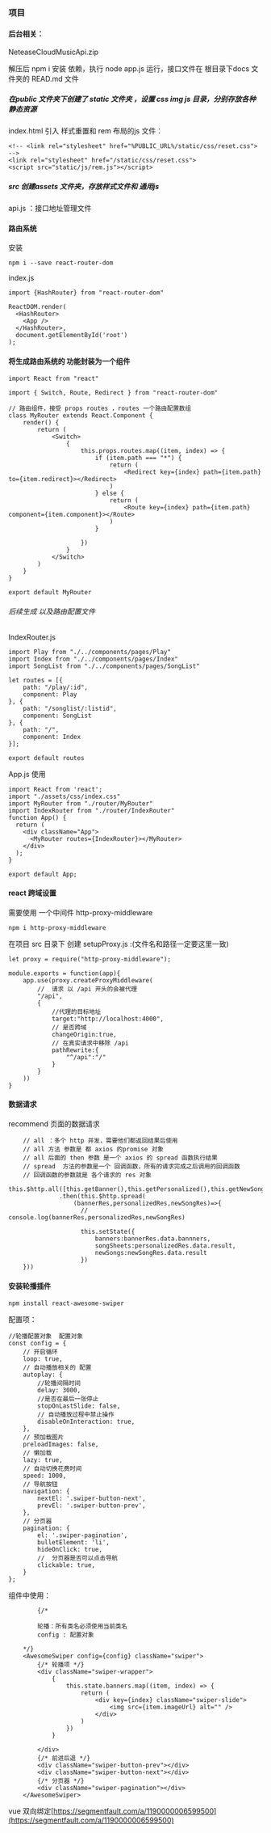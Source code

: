### 项目


#### 后台相关：

NeteaseCloudMusicApi.zip

解压后 npm i 安装 依赖，执行 node app.js 运行，接口文件在 根目录下docs 文件夹的 READ.md 文件


##### 在public 文件夹下创建了 static 文件夹 ，设置  css img   js 目录，分别存放各种静态资源

index.html 引入 样式重置和 rem 布局的js 文件：


	<!-- <link rel="stylesheet" href="%PUBLIC_URL%/static/css/reset.css"> -->
    <link rel="stylesheet" href="/static/css/reset.css">
    <script src="static/js/rem.js"></script>


##### src 创建assets 文件夹，存放样式文件和 通用js 

api.js ：接口地址管理文件



#### 路由系统

安装 

	npm i --save react-router-dom


index.js

	import {HashRouter} from "react-router-dom"

	ReactDOM.render(
	  <HashRouter>
	    <App />
	  </HashRouter>,
	  document.getElementById('root')
	);



#### 将生成路由系统的 功能封装为一个组件

	import React from "react"

	import { Switch, Route, Redirect } from "react-router-dom"
	
	// 路由组件，接受 props routes ，routes 一个路由配置数组
	class MyRouter extends React.Component {
	    render() {
	        return (
	            <Switch>
	                {
	                    this.props.routes.map((item, index) => {
	                        if (item.path === "*") {
	                            return (
	                                <Redirect key={index} path={item.path} to={item.redirect}></Redirect>
	                            )
	                        } else {
	                            return (
	                                <Route key={index} path={item.path} component={item.component}></Route>
	                            )
	                        }
	
	                    })
	                }
	            </Switch>
	        )
	    }
	}
	
	export default MyRouter


###### 后续生成 以及路由配置文件

IndexRouter.js


	import Play from "./../components/pages/Play"
	import Index from "./../components/pages/Index"
	import SongList from "./../components/pages/SongList"
	
	let routes = [{
	    path: "/play/:id",
	    component: Play
	}, {
	    path: "/songlist/:listid",
	    component: SongList
	}, {
	    path: "/",
	    component: Index
	}];
	
	export default routes


App.js 使用

	import React from 'react';
	import "./assets/css/index.css"
	import MyRouter from "./router/MyRouter"
	import IndexRouter from "./router/IndexRouter"
	function App() {
	  return (
	    <div className="App">
	      <MyRouter routes={IndexRouter}></MyRouter>
	    </div>
	  );
	}
	
	export default App;



#### react  跨域设置


需要使用 一个中间件 http-proxy-middleware

	npm i http-proxy-middleware

在项目 src 目录下 创建 setupProxy.js :(文件名和路径一定要这里一致)

	let proxy = require("http-proxy-middleware");

	module.exports = function(app){
	    app.use(proxy.createProxyMiddleware(
	        //  请求 以 /api 开头的会被代理
	        "/api",
	        {
	            //代理的目标地址
	            target:"http://localhost:4000",
	            // 是否跨域
	            changeOrigin:true,
	            // 在真实请求中移除 /api
	            pathRewrite:{
	                "^/api":"/"
	            }
	        }
	    ))
	}





#### 数据请求

recommend 页面的数据请求

	    // all ：多个 http 并发，需要他们都返回结果后使用
        // all 方法 参数是 都 axios 的promise 对象
        // all 后面的 then 参数 是一个 axios 的 spread 函数执行结果
        // spread  方法的参数是一个 回调函数，所有的请求完成之后调用的回调函数
        // 回调函数的参数就是 各个请求的 res 对象
        this.$http.all([this.getBanner(),this.getPersonalized(),this.getNewSong()])
                  .then(this.$http.spread(
                      (bannerRes,personalizedRes,newSongRes)=>{
                        // console.log(bannerRes,personalizedRes,newSongRes)

                        this.setState({
                            banners:bannerRes.data.bannners,
                            songSheets:personalizedRes.data.result,
                            newSongs:newSongRes.data.result
                        })
        }))



#### 安装轮播插件

	npm install react-awesome-swiper


配置项：

	//轮播配置对象  配置对象
	const config = {
	    // 开启循环
	    loop: true,
	    // 自动播放相关的 配置
	    autoplay: {
	        //轮播间隔时间
	        delay: 3000, 
	        //是否在最后一张停止
	        stopOnLastSlide: false,
	        // 自动播放过程中禁止操作
	        disableOnInteraction: true,
	    },
	    // 预加载图片
	    preloadImages: false,
	    // 懒加载
	    lazy: true,
	    // 自动切换花费时间
	    speed: 1000,
	    // 导航按钮
	    navigation: {
	        nextEl: '.swiper-button-next',
	        prevEl: '.swiper-button-prev',
	    },
	    // 分页器
	    pagination: {
	        el: '.swiper-pagination',
	        bulletElement: 'li',
	        hideOnClick: true,
	        //  分页器是否可以点击导航
	        clickable: true,
	    }
	};



组件中使用：


            {/* 
        
            轮播：所有类名必须使用当前类名
            config : 配置对象

        */}
        <AwesomeSwiper config={config} className="swiper">
            {/* 轮播项 */}
            <div className="swiper-wrapper">
                {
                    this.state.banners.map((item, index) => {
                        return (
                            <div key={index} className="swiper-slide">
                                <img src={item.imageUrl} alt="" />
                            </div>
                        )
                    })
                }

            </div>
            {/* 前进后退 */}
            <div className="swiper-button-prev"></div>
            <div className="swiper-button-next"></div>
            {/* 分页器 */}
            <div className="swiper-pagination"></div>
        </AwesomeSwiper>

	

		


vue 双向绑定[https://segmentfault.com/a/1190000006599500](https://segmentfault.com/a/1190000006599500)